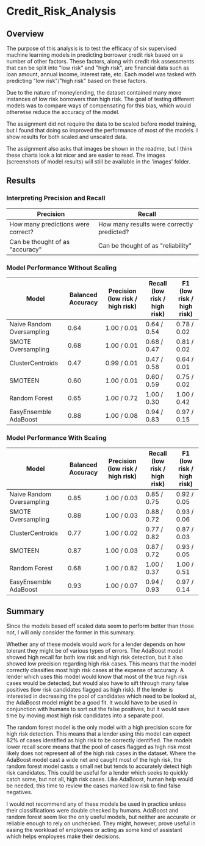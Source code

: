 # Credit_Risk_Analysis
 
## Overview

The purpose of this analysis is to test the efficacy of six supervised machine learning models in predicting borrower credit risk based on a number of other factors. These factors, along with credit risk assessments that can be split into "low risk" and "high risk", are financial data such as loan amount, annual income, interest rate, etc. Each model was tasked with predicting "low risk"/"high risk" based on these factors.

Due to the nature of moneylending, the dataset contained many more instances of low risk borrowers than high risk. The goal of testing different models was to compare ways of compensating for this bias, which would otherwise reduce the accuracy of the model.

The assignment did not require the data to be scaled before model training, but I found that doing so improved the performance of most of the models. I show results for both scaled and unscaled data.

The assignment also asks that images be shown in the readme, but I think these charts look a lot nicer and are easier to read. The images (screenshots of model results) will still be available in the 'images' folder.

## Results

### Interpreting Precision and Recall

| Precision | Recall |
| --------- | ------ |
| How many predictions were correct? | How many results were correctly predicted? |
| Can be thought of as "accuracy" | Can be thought of as "reliability" |

### Model Performance Without Scaling

| Model   | Balanced Accuracy | Precision (low risk / high risk) | Recall (low risk / high risk) | F1 (low risk / high risk) |
| ------- | ----------------- | -------------------------------- | ----------------------------- | ------------------------- |
| Naive Random Oversampling | 0.64 | 1.00 / 0.01 | 0.64 / 0.54 | 0.78 / 0.02 |
| SMOTE Oversampling | 0.68 | 1.00 / 0.01 | 0.68 / 0.47 | 0.81 / 0.02 |
| ClusterCentroids | 0.47 | 0.99 / 0.01 | 0.47 / 0.58 | 0.64 / 0.01 |
| SMOTEEN | 0.60 | 1.00 / 0.01 | 0.60 / 0.59 | 0.75 / 0.02 |
| Random Forest | 0.65 | 1.00 / 0.72 | 1.00 / 0.30 | 1.00 / 0.42 |
| EasyEnsemble AdaBoost | 0.88 | 1.00 / 0.08 | 0.94 / 0.83 | 0.97 / 0.15 |

### Model Performance With Scaling

| Model   | Balanced Accuracy | Precision (low risk / high risk) | Recall (low risk / high risk) | F1 (low risk / high risk) |
| ------- | ----------------- | -------------------------------- | ----------------------------- | ------------------------- |
| Naive Random Oversampling | 0.85 | 1.00 / 0.03 | 0.85 / 0.75 | 0.92 / 0.05 |
| SMOTE Oversampling | 0.88 | 1.00 / 0.03 | 0.88 / 0.72 | 0.93 / 0.06 |
| ClusterCentroids | 0.77 | 1.00 / 0.02 | 0.77 / 0.82 | 0.87 / 0.03 |
| SMOTEEN | 0.87 | 1.00 / 0.03 | 0.87 / 0.72 | 0.93 / 0.05 |
| Random Forest | 0.68 | 1.00 / 0.82 | 1.00 / 0.37 | 1.00 / 0.51 |
| EasyEnsemble AdaBoost | 0.93 | 1.00 / 0.07 | 0.94 / 0.93 | 0.97 / 0.14 |

## Summary

Since the models based off scaled data seem to perform better than those not, I will only consider the former in this summary.

Whether any of these models would work for a lender depends on how tolerant they might be of various types of errors. The AdaBoost model showed high recall for both low risk and high risk detection, but it also showed low precision regarding high risk cases. This means that the model correctly classifies most high risk cases at the expense of accuracy. A lender which uses this model would know that most of the true high risk cases would be detected, but would also have to sift through many false positives (low risk candidates flagged as high risk). If the lender is interested in decreasing the pool of candidates which need to be looked at, the AdaBoost model might be a good fit. It would have to be used in conjunction with humans to sort out the false positives, but it would save time by moving most high risk candidates into a separate pool.

The random forest model is the only model with a high precision score for high risk detection. This means that a lender using this model can expect 82% of cases identified as high risk to be correctly identified. The models lower recall score means that the pool of cases flagged as high risk most likely does not represent all of the high risk cases in the dataset. Where the AdaBoost model cast a wide net and caught most of the high risk, the random forest model casts a small net but tends to accurately detect high risk candidates. This could be useful for a lender which seeks to quickly catch some, but not all, high risk cases. Like AdaBoost, human help would be needed, this time to review the cases marked low risk to find false negatives.

I would not recommend any of these models be used in practice unless their classifications were double checked by humans. AdaBoost and random forest seem like the only useful models, but neither are accurate or reliable enough to rely on unchecked. They might, however, prove useful in easing the workload of employees or acting as some kind of assistant which helps employees make their decisions.